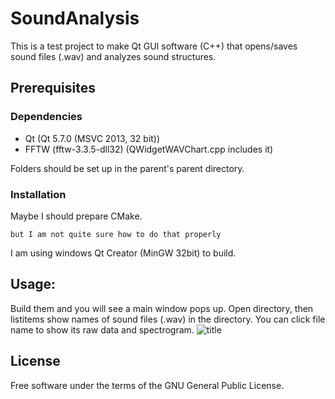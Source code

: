 # SoundAnalysis

This is a test project to make Qt GUI software (C++) that opens/saves sound files (.wav) and analyzes sound structures.

## Prerequisites

### Dependencies

 - Qt (Qt 5.7.0 (MSVC 2013, 32 bit))
 - FFTW (fftw-3.3.5-dll32) (QWidgetWAVChart.cpp includes it)

Folders should be set up in the parent's parent directory.

### Installation

Maybe I should prepare CMake. 

```
but I am not quite sure how to do that properly
```

I am using windows Qt Creator (MinGW 32bit) to build.

## Usage: 

Build them and you will see a main window pops up. Open directory, then listitems show names of sound files (.wav) in the directory. You can click file name to show its raw data and spectrogram.
![title](https://github.com/masatnk/SoundAnalysis/edit/master/soundanalysis.jpg)


## License

Free software under the terms of the GNU General Public License.
